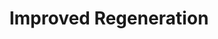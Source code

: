 ---
title: "Improved Regeneration"
canonical: "skill/improved-regeneration"
lists:
     - plant-loresheet
tier: 4
osp_cost: 35
# The real pre-requisite is "regenerates"; see also improved-regeneration-details
prerequisites: ["plant-loresheet/regenerates"]
ladder: "regenerates"
---
